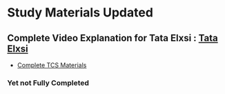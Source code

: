 # Study Materials Updated

Complete Video Explanation for Tata Elxsi : [Tata Elxsi](https://youtu.be/BLnhVNNWMls?feature=shared)
---
- [Complete TCS Materials](https://drive.google.com/drive/folders/1I8QqnzZonRewbSnUMyfC9-tRduEJ4gyB)
### Yet not Fully Completed

